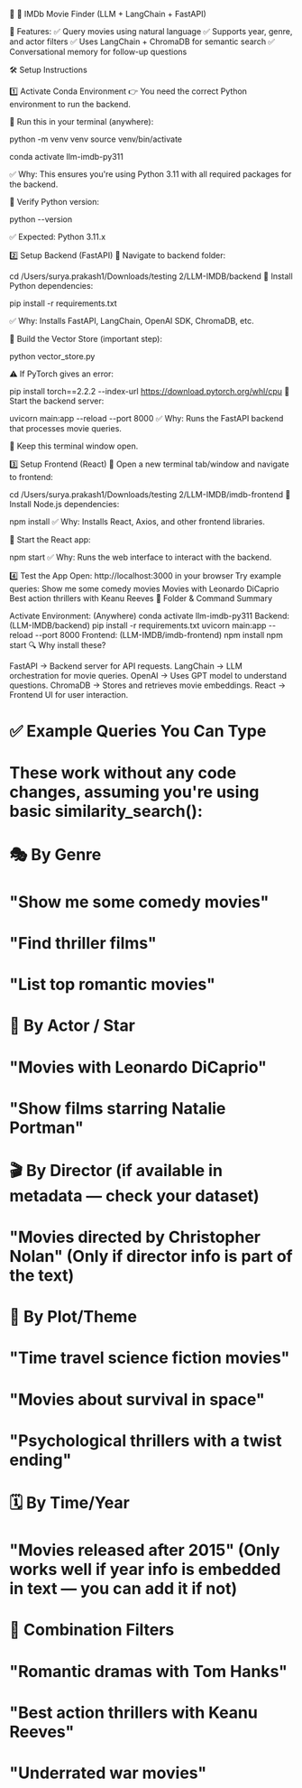 📌 🎥 IMDb Movie Finder (LLM + LangChain + FastAPI)

🚀 Features:
✅ Query movies using natural language
✅ Supports year, genre, and actor filters
✅ Uses LangChain + ChromaDB for semantic search
✅ Conversational memory for follow-up questions

🛠️ Setup Instructions

1️⃣ Activate Conda Environment
👉 You need the correct Python environment to run the backend.

🔹 Run this in your terminal (anywhere):

python -m venv venv
source venv/bin/activate 



conda activate llm-imdb-py311

✅ Why: This ensures you're using Python 3.11 with all required packages for the backend.

🔹 Verify Python version:

python --version

✅ Expected: Python 3.11.x

2️⃣ Setup Backend (FastAPI)
📂 Navigate to backend folder:

cd /Users/surya.prakash1/Downloads/testing 2/LLM-IMDB/backend
🔹 Install Python dependencies:

pip install -r requirements.txt

✅ Why: Installs FastAPI, LangChain, OpenAI SDK, ChromaDB, etc.


🔹 Build the Vector Store (important step):

python vector_store.py

⚠️ If PyTorch gives an error:

pip install torch==2.2.2 --index-url https://download.pytorch.org/whl/cpu
🔹 Start the backend server:

uvicorn main:app --reload --port 8000
✅ Why: Runs the FastAPI backend that processes movie queries.

📌 Keep this terminal window open.

3️⃣ Setup Frontend (React)
📂 Open a new terminal tab/window and navigate to frontend:

cd /Users/surya.prakash1/Downloads/testing 2/LLM-IMDB/imdb-frontend
🔹 Install Node.js dependencies:

npm install
✅ Why: Installs React, Axios, and other frontend libraries.

🔹 Start the React app:

npm start
✅ Why: Runs the web interface to interact with the backend.

4️⃣ Test the App
Open: http://localhost:3000 in your browser
Try example queries:
Show me some comedy movies
Movies with Leonardo DiCaprio
Best action thrillers with Keanu Reeves
📌 Folder & Command Summary

Activate Environment: (Anywhere)
conda activate llm-imdb-py311
Backend: (LLM-IMDB/backend)
pip install -r requirements.txt
uvicorn main:app --reload --port 8000
Frontend: (LLM-IMDB/imdb-frontend)
npm install
npm start
🔍 Why install these?

FastAPI → Backend server for API requests.
LangChain → LLM orchestration for movie queries.
OpenAI → Uses GPT model to understand questions.
ChromaDB → Stores and retrieves movie embeddings.
React → Frontend UI for user interaction.






# ✅ Example Queries You Can Type
# These work without any code changes, assuming you're using basic similarity_search():

# 🎭 By Genre
# "Show me some comedy movies"

# "Find thriller films"

# "List top romantic movies"

# 👤 By Actor / Star
# "Movies with Leonardo DiCaprio"

# "Show films starring Natalie Portman"

# 🎬 By Director (if available in metadata — check your dataset)
# "Movies directed by Christopher Nolan" (Only if director info is part of the text)

# 🧠 By Plot/Theme
# "Time travel science fiction movies"

# "Movies about survival in space"

# "Psychological thrillers with a twist ending"

# 🗓️ By Time/Year
# "Movies released after 2015" (Only works well if year info is embedded in text — you can add it if not)

# 🔁 Combination Filters
# "Romantic dramas with Tom Hanks"

# "Best action thrillers with Keanu Reeves"

# "Underrated war movies"

